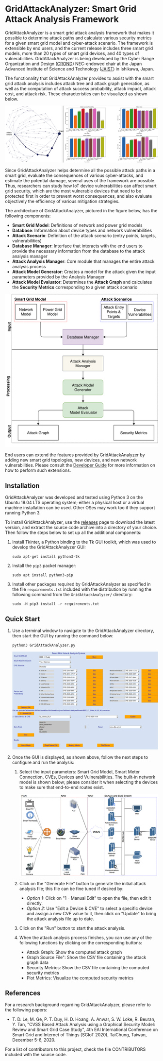 
# GridAttackAnalyzer: Smart Grid Attack Analysis Framework

GridAttackAnalyzer is a smart grid attack analysis framework that
makes it possible to determine attack paths and calculate various
security metrics for a given smart grid model and cyber-attack
scenario. The framework is extensible by end users, and the current
release includes three smart grid models, more than 20 types of smart
grid devices, and 40 types of vulnerabilities. GridAttackAnalyzer is
being developed by the Cyber Range Organization and Design
([CROND](https://www.jaist.ac.jp/misc/crond/index-en.html))
NEC-endowed chair at the Japan Advanced Institute of Science and
Technology ([JAIST](https://www.jaist.ac.jp/english/)) in Ishikawa,
Japan.

The functionality that GridAttackAnalyzer provides to assist with the
smart grid attack analysis includes attack tree and attack graph
generation, as well as the computation of attack success probability,
attack impact, attack cost, and attack risk. These characteristics can
be visualized as shown below.

![GridAttackAnalyzer Overview](Figures/functionality_overview.png "Overview of the GridAttackAnalyzer functionality")

Since GridAttackAnalyzer helps determine all the possible attack paths
in a smart grid, evaluate the consequences of various cyber-attacks,
and estimate the potential damage, several uses of the framework are
possible. Thus, researchers can study how IoT device vulnerabilities
can affect smart grid security, which are the most vulnerable devices
that need to be protected first in order to prevent worst
consequences, and also evaluate objectively the efficiency of various
mitigation strategies.

The architecture of GridAttackAnalyzer, pictured in the figure below,
has the following components:
* **Smart Grid Model**: Definitions of network and power grid models
* **Database**: Information about device types and network
  vulnerabilities
* **Attack Scenario**: Definition of the attack scenario (entry
  points, targets, vulnerabilities)
* **Database Manager**: Interface that interacts with the end users to
  provide the necessary information from the database to the attack
  analysis manager
* **Attack Analysis Manager**: Core module that manages the entire
  attack analysis process
* **Attack Model Generator**: Creates a model for the attack given the
  input parameters provided by the Analysis Manager
* **Attack Model Evaluator**: Determines the **Attack Graph** and
  calculates the **Security Metrics** corresponding to a given attack
  scenario

![GridAttackAnalyzer](Figures/framework_architecture.png "Architecture of the GridAttackAnalyzer framework")

End users can extend the features provided by GridAttackAnalyzer by
adding new smart grid topologies, new devices, and new network
vulnerabilities. Please consult the [Developer
Guide](/developer_guide.md) for more information on how to perform
such extensions.


## Installation

GridAttackAnalyzer was developed and tested using Python 3 on the
Ubuntu 18.04 LTS operating system; either a physical host or a virtual
machine installation can be used. Other OSes may work too if they
support running Python 3.

To install GridAttackAnalyzer, use the
[releases](https://github.com/crond-jaist/GridAttackAnalyzer/releases)
page to download the latest version, and extract the source code
archive into a directory of your choice. Then follow the steps below
to set up all the additional components:

1. Install Tkinter, a Python binding to the Tk GUI toolkit, which was
   used to develop the GridAttackAnalyzer GUI:
   ```
   sudo apt-get install python3-tk
   ```
2. Install the `pip3` packet manager:
   ```
   sudo apt install python3-pip
   ```
3. Install other packages required by GridAttackAnalyzer as specified
   in the file `requirements.txt` included with the distribution by
   running the following command from the `GridAttackAnalyzer/`
   directory:
   ```
   sudo -H pip3 install -r requirements.txt
   ```


## Quick Start

1. Use a terminal window to navigate to the GridAttackAnalyzer
   directory, then start the GUI by running the command below:
   ```
   python3 GridAttackAnalyzer.py
   ```

   ![GridAttackAnalyzer-GUI](Figures/framework_gui.png "GUI of the GridAttackAnalyzer framework")

2. Once the GUI is displayed, as shown above, follow the next steps to
   configure and run the analysis:

   1. Select the input parameters: Smart Grid Model, Smart Meter
      Connection, CVEs, Devices and Vulnerabilities. The built-in
      network model is shown below; please consider it when selecting
      the devices to make sure that end-to-end routes exist.
  
	  ![Network Model](Figures/network_model.png "Built-in smart grid network model")
  
   2. Click on the "Generate File" button to generate the initial
      attack analysis file; this file can be fine tuned if desired by:
      * _Option 1:_ Click on "1 - Manual Edit" to open the file, then
        edit it directly.
      * _Option 2:_ Use "Edit a Device & CVE" to select a specific
        device and assign a new CVE value to it, then click on
        "Update" to bring the attack analysis file up to date.

   3. Click on the "Run" button to start the attack analysis.
  
   4. When the attack analysis process finishes, you can use any of
      the following functions by clicking on the corresponding
      buttons:
      * Attack Graph: Show the computed attack graph
      * Graph Source File": Show the CSV file containing the attack
        graph data
      * Security Metrics: Show the CSV file containing the
        computed security metrics
      * Plot Metrics: Visualize the computed security metrics


## References

For a research background regarding GridAttackAnalyzer, please refer to the
following papers:

* T. D. Le, M. Ge, P. T. Duy, H. D. Hoang, A. Anwar, S. W. Loke,
  R. Beuran, Y. Tan, "CVSS Based Attack Analysis using a Graphical
  Security Model: Review and Smart Grid Case Study", 4th EAI
  International Conference on Smart Grid and Internet of Things (SGIoT
  2020), TaiChung, Taiwan, December 5-6, 2020.

For a list of contributors to this project, check the file
CONTRIBUTORS included with the source code.

